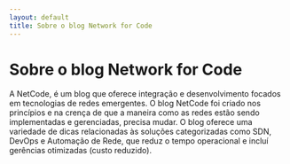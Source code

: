 ```yaml
---
layout: default
title: Sobre o blog Network for Code
---
```


<div class="post">
	<h1 class="pageTitle">Sobre o blog Network for Code</h1>	
	<p>A NetCode, é um blog que oferece integração e desenvolvimento focados em tecnologias de redes emergentes. O blog NetCode foi criado nos princípios e na crença de que a maneira como as redes estão sendo implementadas e gerenciadas, precisa mudar. O blog oferece uma variedade de dicas relacionadas às soluções categorizadas como SDN, DevOps e Automação de Rede, que reduz o tempo operacional e incluí gerências otimizadas (custo reduzido).</p>
	
	
</div>
